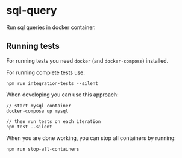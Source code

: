 # sql-query

Run sql queries in docker container.

## Running tests

For running tests you need `docker` (and `docker-compose`) installed.

For running complete tests use:

`npm run integration-tests --silent`

When developing you can use this approach:

```
// start mysql container
docker-compose up mysql

// then run tests on each iteration
npm test --silent
```

When you are done working, you can stop all containers by running:

`npm run stop-all-containers`
